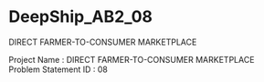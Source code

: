 # DeepShip_AB2_08
DIRECT FARMER-TO-CONSUMER MARKETPLACE

Project Name : DIRECT FARMER-TO-CONSUMER MARKETPLACE                                                
Problem Statement ID : 08



